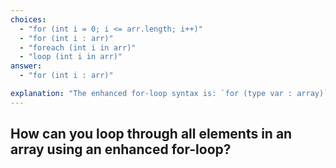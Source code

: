 ```yaml
---
choices:
  - "for (int i = 0; i <= arr.length; i++)"
  - "for (int i : arr)"
  - "foreach (int i in arr)"
  - "loop (int i in arr)"
answer:
  - "for (int i : arr)"

explanation: "The enhanced for-loop syntax is: `for (type var : array)`."
---
```


## How can you loop through all elements in an array using an enhanced for-loop?
